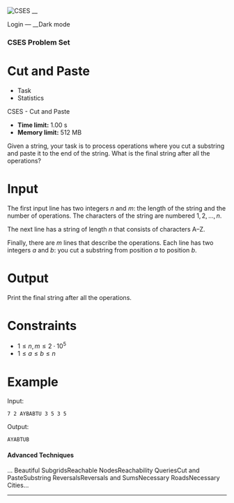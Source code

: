 ![CSES](/logo.png?1) __

Login — __Dark mode

### CSES Problem Set

# Cut and Paste

  * Task
  * Statistics

CSES - Cut and Paste

  * **Time limit:** 1.00 s
  * **Memory limit:** 512 MB

Given a string, your task is to process operations where you cut a substring
and paste it to the end of the string. What is the final string after all the
operations?

# Input

The first input line has two integers $n$ and $m$: the length of the string
and the number of operations. The characters of the string are numbered
$1,2,\dots,n$.

The next line has a string of length $n$ that consists of characters A–Z.

Finally, there are $m$ lines that describe the operations. Each line has two
integers $a$ and $b$: you cut a substring from position $a$ to position $b$.

# Output

Print the final string after all the operations.

# Constraints

  * $1 \le n, m \le 2 \cdot 10^5$
  * $1 \le a \le b \le n$

# Example

Input:

``` 7 2 AYBABTU 3 5 3 5 ```

Output:

``` AYABTUB ```

#### Advanced Techniques

... Beautiful SubgridsReachable NodesReachability QueriesCut and
PasteSubstring ReversalsReversals and SumsNecessary RoadsNecessary Cities...

* * *

